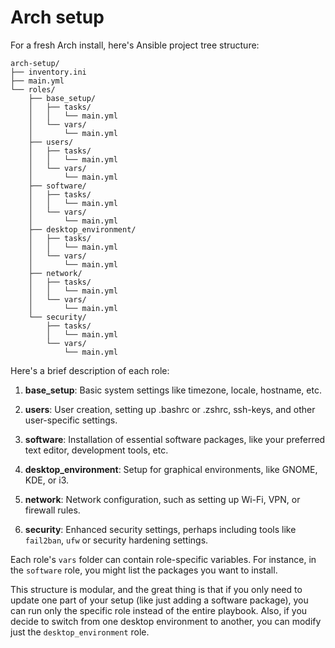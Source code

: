 # Arch setup

For a fresh Arch install, here's Ansible project tree structure:

```
arch-setup/
├── inventory.ini
├── main.yml
└── roles/
    ├── base_setup/
    │   ├── tasks/
    │   │   └── main.yml
    │   └── vars/
    │       └── main.yml
    ├── users/
    │   ├── tasks/
    │   │   └── main.yml
    │   └── vars/
    │       └── main.yml
    ├── software/
    │   ├── tasks/
    │   │   └── main.yml
    │   └── vars/
    │       └── main.yml
    ├── desktop_environment/
    │   ├── tasks/
    │   │   └── main.yml
    │   └── vars/
    │       └── main.yml
    ├── network/
    │   ├── tasks/
    │   │   └── main.yml
    │   └── vars/
    │       └── main.yml
    └── security/
        ├── tasks/
        │   └── main.yml
        └── vars/
            └── main.yml
```

Here's a brief description of each role:

1. **base_setup**: Basic system settings like timezone, locale, hostname, etc.

2. **users**: User creation, setting up .bashrc or .zshrc, ssh-keys, and other user-specific settings.

3. **software**: Installation of essential software packages, like your preferred text editor, development tools, etc.

4. **desktop_environment**: Setup for graphical environments, like GNOME, KDE, or i3.

5. **network**: Network configuration, such as setting up Wi-Fi, VPN, or firewall rules.

6. **security**: Enhanced security settings, perhaps including tools like `fail2ban`, `ufw` or security hardening settings.

Each role's `vars` folder can contain role-specific variables. For instance, in the `software` role, you might list the packages you want to install.

This structure is modular, and the great thing is that if you only need to update one part of your setup (like just adding a software package), you can run only the specific role instead of the entire playbook. Also, if you decide to switch from one desktop environment to another, you can modify just the `desktop_environment` role.
